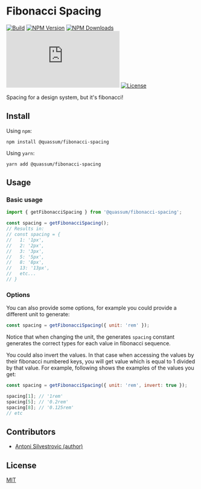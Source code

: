 # Fibonacci Spacing

[![Build](https://img.shields.io/github/checks-status/quassum/fibonacci-spacing/main)](https://github.com/quassum/fibonacci-spacing/actions)
[![NPM Version](https://img.shields.io/npm/v/@quassum/fibonacci-spacing)](https://www.npmjs.com/package/@quassum/fibonacci-spacing)
[![NPM Downloads](https://img.shields.io/npm/dm/@quassum/fibonacci-spacing)](https://www.npmjs.com/package/@quassum/fibonacci-spacing)
[![gzipped size](https://img.badgesize.io/https:/unpkg.com/@quassum/fibonacci-spacing@latest/build/index.es.js?label=gzipped&compression=gzip&style=flat-square)](https://unpkg.com/@quassum/fibonacci-spacing@latest/build/index.es.js)
[![License](https://img.shields.io/npm/l/@quassum/fibonacci-spacing)](https://github.com/quassum/fibonacci-spacing/blob/main/LICENSE)

Spacing for a design system, but it's fibonacci!

## Install

Using `npm`:

```
npm install @quassum/fibonacci-spacing
```

Using `yarn`:

```
yarn add @quassum/fibonacci-spacing
```

## Usage

### Basic usage

```js
import { getFibonacciSpacing } from '@quassum/fibonacci-spacing';

const spacing = getFibonacciSpacing();
// Results in:
// const spacing = {
//   1: '1px',
//   2: '2px',
//   3: '3px',
//   5: '5px',
//   8: '8px',
//   13: '13px',
//   etc...
// }
```

### Options

You can also provide some options, for example you could provide a different unit to generate:

```js
const spacing = getFibonacciSpacing({ unit: 'rem' });
```

Notice that when changing the unit, the generates `spacing` constant generates the correct types for each value in fibonacci sequence.

You could also invert the values.
In that case when accessing the values by their fibonacci numbered keys, you will get value which is equal to 1 divided by that value.
For example, following shows the examples of the values you get:

```js
const spacing = getFibonacciSpacing({ unit: 'rem', invert: true });

spacing[1]; // '1rem'
spacing[5]; // '0.2rem'
spacing[8]; // '0.125rem'
// etc
```

## Contributors

- [Antoni Silvestrovic (author)](https://github.com/bring-shrubbery)

## License

[MIT](https://github.com/quassum/fibonacci-spacing/blob/master/LICENSE)
